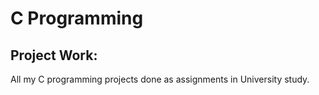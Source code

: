 # C Programming

## Project Work: 
All my C programming projects done as assignments in University study.